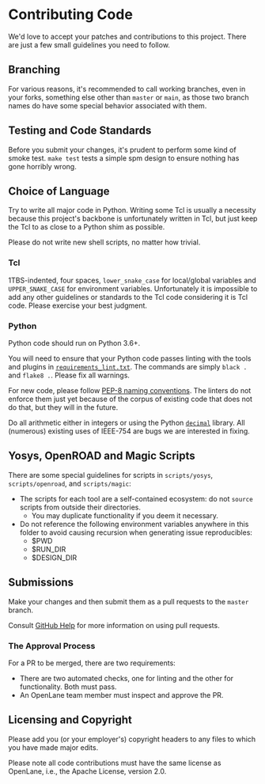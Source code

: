 # Contributing Code
We'd love to accept your patches and contributions to this project. There are just a few small guidelines you need to follow.

## Branching
For various reasons, it's recommended to call working branches, even in your forks, something else other than `master` or `main`, as those two branch names do have some special behavior associated with them. 

## Testing and Code Standards
Before you submit your changes, it's prudent to perform some kind of smoke test. `make test` tests a simple spm design to ensure nothing has gone horribly wrong.

## Choice of Language
Try to write all major code in Python. Writing some Tcl is usually a necessity because this project's backbone is unfortunately written in Tcl, but just keep the Tcl to as close to a Python shim as possible.

Please do not write new shell scripts, no matter how trivial.

### Tcl
1TBS-indented, four spaces, `lower_snake_case` for local/global variables and `UPPER_SNAKE_CASE` for environment variables. Unfortunately it is impossible to add any other guidelines or standards to the Tcl code considering it is Tcl code. Please exercise your best judgment.

### Python
Python code should run on Python 3.6+.

You will need to ensure that your Python code passes linting with the tools and plugins in [`requirements_lint.txt`](https://github.com/The-OpenROAD-Project/OpenLane/tree/master/requirements_lint.txt). The commands are simply `black .` and `flake8 .`. Please fix all warnings.

For new code, please follow [PEP-8 naming conventions](https://peps.python.org/pep-0008/#naming-conventions). The linters do not enforce them just yet because of the corpus of existing code that does not do that, but they will in the future.

Do all arithmetic either in integers or using the Python [`decimal`](https://docs.python.org/3.6/library/decimal.html) library. All (numerous) existing uses of IEEE-754 are bugs we are interested in fixing.

## Yosys, OpenROAD and Magic Scripts
There are some special guidelines for scripts in `scripts/yosys`, `scripts/openroad`, and `scripts/magic`:

* The scripts for each tool are a self-contained ecosystem: do not `source` scripts from outside their directories.
    * You may duplicate functionality if you deem it necessary.
* Do not reference the following environment variables anywhere in this folder to avoid causing recursion when generating issue reproducibles:
    * $PWD
    * $RUN_DIR
    * $DESIGN_DIR


## Submissions
Make your changes and then submit them as a pull requests to the `master` branch.

Consult [GitHub Help](https://help.github.com/articles/about-pull-requests/) for more information on using pull requests.

### The Approval Process
For a PR to be merged, there are two requirements:

- There are two automated checks, one for linting and the other for functionality. Both must pass.
- An OpenLane team member must inspect and approve the PR.

## Licensing and Copyright
Please add you (or your employer's) copyright headers to any files to which you have made major edits.

Please note all code contributions must have the same license as OpenLane, i.e., the Apache License, version 2.0. 